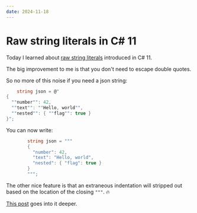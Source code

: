 ```yaml
---
date: 2024-11-18
---
```


# Raw string literals in C# 11

Today I learned about [raw string literals](https://learn.microsoft.com/en-us/dotnet/csharp/language-reference/tokens/raw-string) introduced in C# 11.

The big improvement to me is that you don't need to escape double quotes.

So no more of this noise if you need a json string:

```csharp
    string json = @"
{
  ""number"": 42,
  ""text"": ""Hello, world"",
  ""nested"": { ""flag"": true }
}";
```

You can now write:

```csharp
        string json = """
        {
          "number": 42,
          "text": "Hello, world",
          "nested": { "flag": true }
        }
        """;
```

The other nice feature is that an extraneous indentation will stripped out based on the location of the closing `"""`. 🔥

[This post](https://www.stevefenton.co.uk/blog/2022/02/raw-string-literals-in-c/) goes into it deeper.
